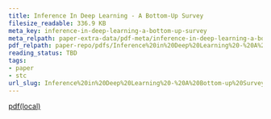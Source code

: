 ```yaml
---
title: Inference In Deep Learning - A Bottom-Up Survey
filesize_readable: 336.9 KB
meta_key: inference-in-deep-learning-a-bottom-up-survey
meta_relpath: paper-extra-data/pdf-meta/inference-in-deep-learning-a-bottom-up-survey.yaml
pdf_relpath: paper-repo/pdfs/Inference%20in%20Deep%20Learning%20-%20A%20Bottom-up%20Survey.pdf
reading_status: TBD
tags:
- paper
- stc
url_slug: Inference%20in%20Deep%20Learning%20-%20A%20Bottom-up%20Survey
---
```


[pdf(local)](../../paper-repo/pdfs/Inference%20in%20Deep%20Learning%20-%20A%20Bottom-up%20Survey.pdf)
